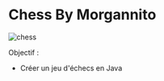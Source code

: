 # Chess By Morgannito
![chess](https://www.insideselfstorage.com/sites/insideselfstorage.com/files/styles/article_featured_retina/public/Coronavirus-Strategy-Chess.jpg?itok=Ft-84kW-)

Objectif :

-  Créer un jeu d'échecs en Java 